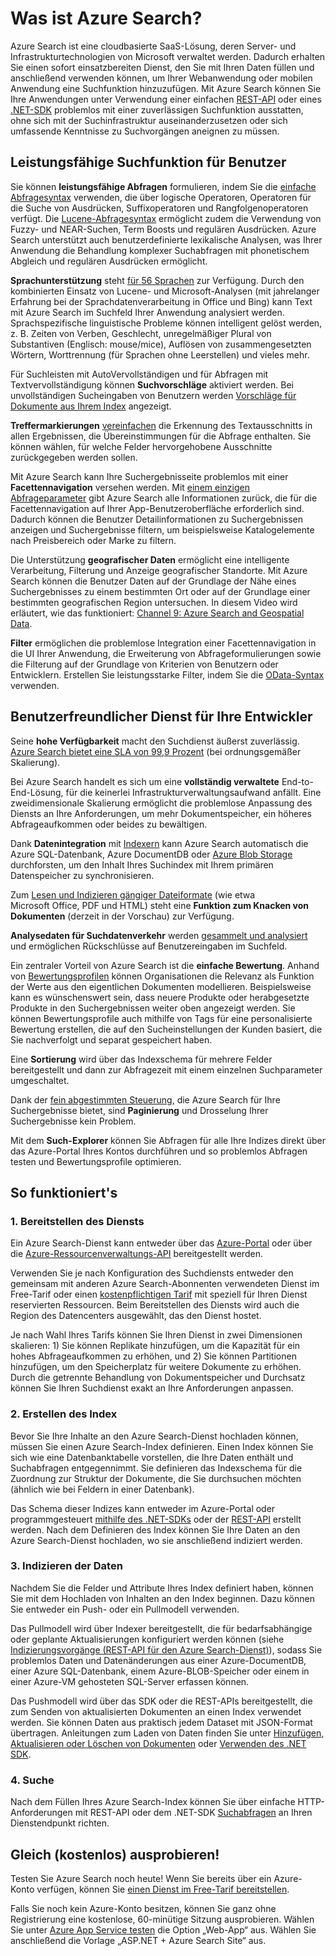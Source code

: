 <properties
	pageTitle="Was ist Azure Search | Microsoft Azure | Gehosteter Cloudsuchdienst"
	description="Azure Search ist ein vollständig verwalteter, gehosteter Cloudsuchdienst. Weitere Informationen finden Sie in dieser Featureübersicht."
	services="search"
	authors="ashmaka"
	documentationCenter=""/>

<tags
	ms.service="search"
	ms.devlang="NA"
	ms.workload="search"
	ms.topic="article"
	ms.tgt_pltfrm="na"
	ms.date="08/29/2016"
	ms.author="ashmaka"/>

# Was ist Azure Search?

Azure Search ist eine cloudbasierte SaaS-Lösung, deren Server- und Infrastrukturtechnologien von Microsoft verwaltet werden. Dadurch erhalten Sie einen sofort einsatzbereiten Dienst, den Sie mit Ihren Daten füllen und anschließend verwenden können, um Ihrer Webanwendung oder mobilen Anwendung eine Suchfunktion hinzuzufügen. Mit Azure Search können Sie Ihre Anwendungen unter Verwendung einer einfachen [REST-API](https://msdn.microsoft.com/library/azure/dn798935.aspx) oder eines [.NET-SDK](search-howto-dotnet-sdk.md) problemlos mit einer zuverlässigen Suchfunktion ausstatten, ohne sich mit der Suchinfrastruktur auseinanderzusetzen oder sich umfassende Kenntnisse zu Suchvorgängen aneignen zu müssen.

## Leistungsfähige Suchfunktion für Benutzer

Sie können **leistungsfähige Abfragen** formulieren, indem Sie die [einfache Abfragesyntax](https://msdn.microsoft.com/library/azure/dn798920.aspx) verwenden, die über logische Operatoren, Operatoren für die Suche von Ausdrücken, Suffixoperatoren und Rangfolgenoperatoren verfügt. Die [Lucene-Abfragesyntax](https://msdn.microsoft.com/library/azure/mt589323.aspx) ermöglicht zudem die Verwendung von Fuzzy- und NEAR-Suchen, Term Boosts und regulären Ausdrücken. Azure Search unterstützt auch benutzerdefinierte lexikalische Analysen, was Ihrer Anwendung die Behandlung komplexer Suchabfragen mit phonetischem Abgleich und regulären Ausdrücken ermöglicht.

**Sprachunterstützung** steht [für 56 Sprachen](https://msdn.microsoft.com/library/azure/dn879793.aspx) zur Verfügung. Durch den kombinierten Einsatz von Lucene- und Microsoft-Analysen (mit jahrelanger Erfahrung bei der Sprachdatenverarbeitung in Office und Bing) kann Text mit Azure Search im Suchfeld Ihrer Anwendung analysiert werden. Sprachspezifische linguistische Probleme können intelligent gelöst werden, z. B. Zeiten von Verben, Geschlecht, unregelmäßiger Plural von Substantiven (Englisch: mouse/mice), Auflösen von zusammengesetzten Wörtern, Worttrennung (für Sprachen ohne Leerstellen) und vieles mehr.

Für Suchleisten mit AutoVervollständigen und für Abfragen mit Textvervollständigung können **Suchvorschläge** aktiviert werden. Bei unvollständigen Sucheingaben von Benutzern werden [Vorschläge für Dokumente aus Ihrem Index](https://msdn.microsoft.com/library/azure/dn798936.aspx) angezeigt.

**Treffermarkierungen** [vereinfachen](https://msdn.microsoft.com/library/azure/dn798927.aspx) die Erkennung des Textausschnitts in allen Ergebnissen, die Übereinstimmungen für die Abfrage enthalten. Sie können wählen, für welche Felder hervorgehobene Ausschnitte zurückgegeben werden sollen.

Mit Azure Search kann Ihre Suchergebnisseite problemlos mit einer **Facettennavigation** versehen werden. Mit [einem einzigen Abfrageparameter](https://msdn.microsoft.com/library/azure/dn798927.aspx) gibt Azure Search alle Informationen zurück, die für die Facettennavigation auf Ihrer App-Benutzeroberfläche erforderlich sind. Dadurch können die Benutzer Detailinformationen zu Suchergebnissen anzeigen und Suchergebnisse filtern, um beispielsweise Katalogelemente nach Preisbereich oder Marke zu filtern.

Die Unterstützung **geografischer Daten** ermöglicht eine intelligente Verarbeitung, Filterung und Anzeige geografischer Standorte. Mit Azure Search können die Benutzer Daten auf der Grundlage der Nähe eines Suchergebnisses zu einem bestimmten Ort oder auf der Grundlage einer bestimmten geografischen Region untersuchen. In diesem Video wird erläutert, wie das funktioniert: [Channel 9: Azure Search and Geospatial Data](https://channel9.msdn.com/Shows/Data-Exposed/Azure-Search-and-Geospatial-Data).

**Filter** ermöglichen die problemlose Integration einer Facettennavigation in die UI Ihrer Anwendung, die Erweiterung von Abfrageformulierungen sowie die Filterung auf der Grundlage von Kriterien von Benutzern oder Entwicklern. Erstellen Sie leistungsstarke Filter, indem Sie die [OData-Syntax](https://msdn.microsoft.com/library/azure/dn798921.aspx) verwenden.

## Benutzerfreundlicher Dienst für Ihre Entwickler

Seine **hohe Verfügbarkeit** macht den Suchdienst äußerst zuverlässig. [Azure Search bietet eine SLA von 99,9 Prozent](https://azure.microsoft.com/support/legal/sla/search/v1_0/) (bei ordnungsgemäßer Skalierung).

Bei Azure Search handelt es sich um eine **vollständig verwaltete** End-to-End-Lösung, für die keinerlei Infrastrukturverwaltungsaufwand anfällt. Eine zweidimensionale Skalierung ermöglicht die problemlose Anpassung des Diensts an Ihre Anforderungen, um mehr Dokumentspeicher, ein höheres Abfrageaufkommen oder beides zu bewältigen.

Dank **Datenintegration** mit [Indexern](https://msdn.microsoft.com/library/azure/dn946891.aspx) kann Azure Search automatisch die Azure SQL-Datenbank, Azure DocumentDB oder [Azure Blob Storage](search-howto-indexing-azure-blob-storage.md) durchforsten, um den Inhalt Ihres Suchindex mit Ihrem primären Datenspeicher zu synchronisieren.

Zum [Lesen und Indizieren gängiger Dateiformate](search-howto-indexing-azure-blob-storage.md) (wie etwa Microsoft Office, PDF und HTML) steht eine **Funktion zum Knacken von Dokumenten** (derzeit in der Vorschau) zur Verfügung.

**Analysedaten für Suchdatenverkehr** werden [gesammelt und analysiert](search-traffic-analytics.md) und ermöglichen Rückschlüsse auf Benutzereingaben im Suchfeld.

Ein zentraler Vorteil von Azure Search ist die **einfache Bewertung**. Anhand von [Bewertungsprofilen](https://msdn.microsoft.com/library/azure/dn798928.aspx) können Organisationen die Relevanz als Funktion der Werte aus den eigentlichen Dokumenten modellieren. Beispielsweise kann es wünschenswert sein, dass neuere Produkte oder herabgesetzte Produkte in den Suchergebnissen weiter oben angezeigt werden. Sie können Bewertungsprofile auch mithilfe von Tags für eine personalisierte Bewertung erstellen, die auf den Sucheinstellungen der Kunden basiert, die Sie nachverfolgt und separat gespeichert haben.

Eine **Sortierung** wird über das Indexschema für mehrere Felder bereitgestellt und dann zur Abfragezeit mit einem einzelnen Suchparameter umgeschaltet.

Dank der [fein abgestimmten Steuerung](search-pagination-page-layout.md), die Azure Search für Ihre Suchergebnisse bietet, sind **Paginierung** und Drosselung Ihrer Suchergebnisse kein Problem.

Mit dem **Such-Explorer** können Sie Abfragen für alle Ihre Indizes direkt über das Azure-Portal Ihres Kontos durchführen und so problemlos Abfragen testen und Bewertungsprofile optimieren.

## So funktioniert's

### 1\. Bereitstellen des Diensts
Ein Azure Search-Dienst kann entweder über das [Azure-Portal](https://portal.azure.com/) oder über die [Azure-Ressourcenverwaltungs-API](https://msdn.microsoft.com/library/azure/dn832684.aspx) bereitgestellt werden.

Verwenden Sie je nach Konfiguration des Suchdiensts entweder den gemeinsam mit anderen Azure Search-Abonnenten verwendeten Dienst im Free-Tarif oder einen [kostenpflichtigen Tarif](https://azure.microsoft.com/pricing/details/search/) mit speziell für Ihren Dienst reservierten Ressourcen. Beim Bereitstellen des Diensts wird auch die Region des Datencenters ausgewählt, das den Dienst hostet.

Je nach Wahl Ihres Tarifs können Sie Ihren Dienst in zwei Dimensionen skalieren: 1) Sie können Replikate hinzufügen, um die Kapazität für ein hohes Abfrageaufkommen zu erhöhen, und 2) Sie können Partitionen hinzufügen, um den Speicherplatz für weitere Dokumente zu erhöhen. Durch die getrennte Behandlung von Dokumentspeicher und Durchsatz können Sie Ihren Suchdienst exakt an Ihre Anforderungen anpassen.

### 2\. Erstellen des Index
Bevor Sie Ihre Inhalte an den Azure Search-Dienst hochladen können, müssen Sie einen Azure Search-Index definieren. Einen Index können Sie sich wie eine Datenbanktabelle vorstellen, die Ihre Daten enthält und Suchabfragen entgegennimmt. Sie definieren das Indexschema für die Zuordnung zur Struktur der Dokumente, die Sie durchsuchen möchten (ähnlich wie bei Feldern in einer Datenbank).

Das Schema dieser Indizes kann entweder im Azure-Portal oder programmgesteuert [mithilfe des .NET-SDKs](search-howto-dotnet-sdk.md) oder der [REST-API](https://msdn.microsoft.com/library/azure/dn798941.aspx) erstellt werden. Nach dem Definieren des Index können Sie Ihre Daten an den Azure Search-Dienst hochladen, wo sie anschließend indiziert werden.

### 3\. Indizieren der Daten
Nachdem Sie die Felder und Attribute Ihres Index definiert haben, können Sie mit dem Hochladen von Inhalten an den Index beginnen. Dazu können Sie entweder ein Push- oder ein Pullmodell verwenden.

Das Pullmodell wird über Indexer bereitgestellt, die für bedarfsabhängige oder geplante Aktualisierungen konfiguriert werden können (siehe [Indizierungsvorgänge (REST-API für den Azure Search-Dienst)](https://msdn.microsoft.com/library/azure/dn946891.aspx)), sodass Sie problemlos Daten und Datenänderungen aus einer Azure-DocumentDB, einer Azure SQL-Datenbank, einem Azure-BLOB-Speicher oder einem in einer Azure-VM gehosteten SQL-Server erfassen können.

Das Pushmodell wird über das SDK oder die REST-APIs bereitgestellt, die zum Senden von aktualisierten Dokumenten an einen Index verwendet werden. Sie können Daten aus praktisch jedem Dataset mit JSON-Format übertragen. Anleitungen zum Laden von Daten finden Sie unter [Hinzufügen, Aktualisieren oder Löschen von Dokumenten](https://msdn.microsoft.com/library/azure/dn798930.aspx) oder [Verwenden des .NET SDK](search-howto-dotnet-sdk.md).

### 4\. Suche
Nach dem Füllen Ihres Azure Search-Index können Sie über einfache HTTP-Anforderungen mit REST-API oder dem .NET-SDK [Suchabfragen](https://msdn.microsoft.com/library/azure/dn798927.aspx) an Ihren Dienstendpunkt richten.

## Gleich (kostenlos) ausprobieren!
Testen Sie Azure Search noch heute! Wenn Sie bereits über ein Azure-Konto verfügen, können Sie [einen Dienst im Free-Tarif bereitstellen](search-create-service-portal.md).

Falls Sie noch kein Azure-Konto besitzen, können Sie ganz ohne Registrierung eine kostenlose, 60-minütige Sitzung ausprobieren. Wählen Sie unter [Azure App Service testen](http://go.microsoft.com/fwlink/p/?LinkId=618214) die Option „Web-App“ aus. Wählen Sie anschließend die Vorlage „ASP.NET + Azure Search Site“ aus.

<!---HONumber=AcomDC_0831_2016-->